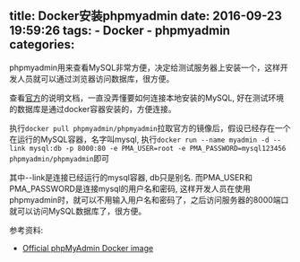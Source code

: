 title: Docker安装phpmyadmin
date: 2016-09-23 19:59:26
tags:
    - Docker
    - phpmyadmin
categories:
---
phpmyadmin用来查看MySQL非常方便，决定给测试服务器上安装一个，这样开发人员就可以通过浏览器访问数据库，很方便。

查看[官方](https://hub.docker.com/r/phpmyadmin/phpmyadmin/)的说明文档，一直没弄懂要如何连接本地安装的MySQL, 好在测试环境的数据库是通过docker容器安装的，方便连接。

执行`docker pull phpmyadmin/phpmyadmin`拉取官方的镜像后，假设已经存在一个在运行的MySQL容器，名字叫mysql, 执行`docker run --name myadmin -d --link mysql:db -p 8000:80 -e PMA_USER=root -e PMA_PASSWORD=mysql123456 phpmyadmin/phpmyadmin`即可

其中--link是连接已经运行的mysql容器, db只是别名. 而PMA_USER和PMA_PASSWORD是连接mysql的用户名和密码, 这样开发人员在使用phpmyadmin时，就可以不用输入用户名和密码了，之后访问服务器的8000端口就可以访问MySQL数据库了，很方便。

参考资料:
* [Official phpMyAdmin Docker image](https://hub.docker.com/r/phpmyadmin/phpmyadmin/)
